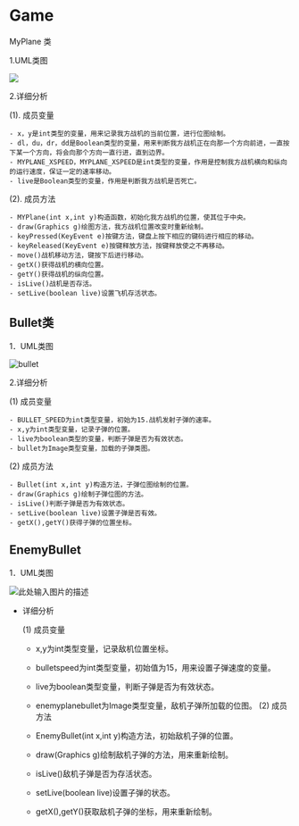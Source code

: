 # Game
MyPlane 类

1.UML类图

![](http://thumbnail0.baidupcs.com/thumbnail/fb0d62a95824dfc599428dc447f54ba9?fid=1817384346-250528-690497777942691&time=1495087200&rt=sh&sign=FDTAER-DCb740ccc5511e5e8fedcff06b081203-GyoYgT2qkPUzgwvqJgSSYWmWkw4%3D&expires=8h&chkv=0&chkbd=0&chkpc=&dp-logid=3191675424964360478&dp-callid=0&size=c710_u400&quality=100)

2.详细分析

 (1). 成员变量
 
    - x，y是int类型的变量，用来记录我方战机的当前位置，进行位图绘制。
    - dl，du，dr，dd是Boolean类型的变量，用来判断我方战机正在向那一个方向前进，一直按下某一个方向，将会向那个方向一直行进，直到边界。
    - MYPLANE_XSPEED，MYPLANE_XSPEED是int类型的变量，作用是控制我方战机横向和纵向的运行速度，保证一定的速率移动。
    - live是Boolean类型的变量，作用是判断我方战机是否死亡。
(2). 成员方法
 
    - MYPlane(int x,int y)构造函数，初始化我方战机的位置，使其位于中央。
    - draw(Graphics g)绘图方法，我方战机位置改变时重新绘制。
    - keyPressed(KeyEvent e)按键方法，键盘上按下相应的键码进行相应的移动。
    - keyReleased(KeyEvent e)按键释放方法，按键释放使之不再移动。
    - move()战机移动方法，键按下后进行移动。
    - getX()获得战机的横向位置。
    - getY()获得战机的纵向位置。
    - isLive()战机是否存活。
    - setLive(boolean live)设置飞机存活状态。 
    
Bullet类
-------
1．UML类图

![bullet][1]


  [1]: http://thumbnail0.baidupcs.com/thumbnail/0dd436eb239b826205d5b0da861473db?fid=1817384346-250528-307662065856761&time=1495090800&rt=sh&sign=FDTAER-DCb740ccc5511e5e8fedcff06b081203-hPhnP15btCvxamjQ2sGalCX/a3o=&expires=8h&chkv=0&chkbd=0&chkpc=&dp-logid=3192471056056753460&dp-callid=0&size=c710_u400&quality=100

2.详细分析

(1) 成员变量

    - BULLET_SPEED为int类型变量，初始为15.战机发射子弹的速率。
    - x,y为int类型变量，记录子弹的位置。
    - live为boolean类型的变量，判断子弹是否为有效状态。
    - bullet为Image类型变量，加载的子弹类图。
(2) 成员方法

    - Bullet(int x,int y)构造方法，子弹位图绘制的位置。
    - draw(Graphics g)绘制子弹位图的方法。
    - isLive()判断子弹是否为有效状态。
    - setLive(boolean live)设置子弹是否有效。
    - getX(),getY()获得子弹的位置坐标。

EnemyBullet
-----------
1．UML类图

![此处输入图片的描述][1]


  [1]: http://thumbnail0.baidupcs.com/thumbnail/d7318304ef0243555d3b0e8c26ee052c?fid=1817384346-250528-998873138804300&time=1495090800&rt=sh&sign=FDTAER-DCb740ccc5511e5e8fedcff06b081203-PCr4Wxg5jvlY6bfR1fcFqivmgks=&expires=8h&chkv=0&chkbd=0&chkpc=&dp-logid=3192622840697723959&dp-callid=0&size=c710_u400&quality=100

 - 详细分析

    (1)	成员变量
    
    - x,y为int类型变量，记录敌机位置坐标。
    - bulletspeed为int类型变量，初始值为15，用来设置子弹速度的变量。
    - live为boolean类型变量，判断子弹是否为有效状态。
    - enemyplanebullet为Image类型变量，敌机子弹所加载的位图。
    (2)	成员方法
    
    - EnemyBullet(int x,int y)构造方法，初始敌机子弹的位置。
    - draw(Graphics g)绘制敌机子弹的方法，用来重新绘制。
    - isLive()敌机子弹是否为存活状态。
    - setLive(boolean live)设置子弹的状态。
    - getX(),getY()获取敌机子弹的坐标，用来重新绘制。




 
